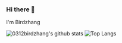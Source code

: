 ### Hi there 👋

I'm Birdzhang

![0312birdzhang's github stats](https://github-readme-stats.vercel.app/api?username=0312birdzhang&show_icons=true) ![Top Langs](https://github-readme-stats.vercel.app/api/top-langs/?username=0312birdzhang)
